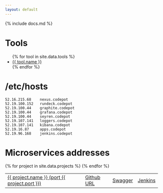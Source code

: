 ```yaml
---
layout: default
---
```



{% include docs.md %}


# <a name="tools"/></a> Tools

<ul>
{% for tool in site.data.tools %}
  <li><a href="{{ tool.url }}">{{ tool.name }}</a></li>
{% endfor %}
</ul>

# <a name="hosts"/></a> /etc/hosts

```
52.16.215.68    nexus.codepot
52.19.100.152   rundeck.codepot
52.19.100.44    graphite.codepot
52.19.100.44    grafana.codepot
52.19.100.44    seyren.codepot
52.19.107.141   loggers.codepot
52.19.107.141   kibana.codepot
52.19.16.87     apps.codepot 
52.19.96.168    jenkins.codepot
```
# <a name="ports"/></a> Microservices addresses

<table class='table'>
  <tbody>
  {% for project in site.data.projects %}
    <tr>
      <td><a href="http://apps.{{ site.domain }}:{{ project.port }}">{{ project.name }} (port {{ project.port }})</a></td>
      <td><a href="https://github.com/Codepot-Microservices-2015-08/{{ project.name }}"> Github URL</a></td>
      <td><a href="http://apps.{{ site.domain }}:{{ project.port }}/swagger/index.html">Swagger</a></td>
      <td><a href="http://jenkins.{{ site.domain }}/job/{{ project.name }}/">Jenkins</a></td>
    </tr>
  {% endfor %}
  </tbody>
</table>

